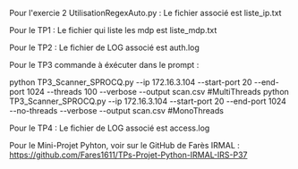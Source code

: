 Pour l'exercie 2 UtilisationRegexAuto.py : 
Le fichier associé est liste_ip.txt

Pour le TP1 : 
Le fichier qui liste les mdp est liste_mdp.txt

Pour le TP2 : Le fichier de LOG associé est auth.log

Pour le TP3 commande à éxécuter dans le prompt : 

python TP3_Scanner_SPROCQ.py --ip 172.16.3.104 --start-port 20 --end-port 1024 --threads 100 --verbose --output scan.csv #MultiThreads
python TP3_Scanner_SPROCQ.py --ip 172.16.3.104 --start-port 20 --end-port 1024 --no-threads --verbose --output scan.csv #MonoThreads

Pour le TP4 : Le fichier de LOG associé est access.log

Pour le Mini-Projet Pyhton, voir sur le GitHub de Farès IRMAL : https://github.com/Fares1611/TPs-Projet-Python-IRMAL-IRS-P37
